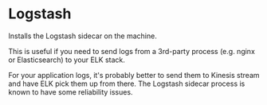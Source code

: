 # Logstash

Installs the Logstash sidecar on the machine.

This is useful if you need to send logs from a 3rd-party process (e.g. nginx or Elasticsearch) to your ELK stack.

For your application logs, it's probably better to send them to Kinesis stream and have ELK pick them up from there.
The Logstash sidecar process is known to have some reliability issues.